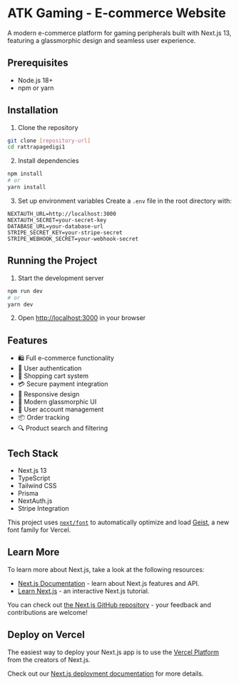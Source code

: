 # ATK Gaming - E-commerce Website

A modern e-commerce platform for gaming peripherals built with Next.js 13, featuring a glassmorphic design and seamless user experience.

## Prerequisites

- Node.js 18+ 
- npm or yarn

## Installation

1. Clone the repository
```bash
git clone [repository-url]
cd rattrapagedigi1
```

2. Install dependencies
```bash
npm install
# or
yarn install
```

3. Set up environment variables
Create a `.env` file in the root directory with:
```env
NEXTAUTH_URL=http://localhost:3000
NEXTAUTH_SECRET=your-secret-key
DATABASE_URL=your-database-url
STRIPE_SECRET_KEY=your-stripe-secret
STRIPE_WEBHOOK_SECRET=your-webhook-secret
```

## Running the Project

1. Start the development server
```bash
npm run dev
# or
yarn dev
```

2. Open [http://localhost:3000](http://localhost:3000) in your browser

## Features

- 🛍️ Full e-commerce functionality
- 🔐 User authentication
- 🛒 Shopping cart system
- 💳 Secure payment integration
- 📱 Responsive design
- 🎨 Modern glassmorphic UI
- 👤 User account management
- 📦 Order tracking
- 🔍 Product search and filtering

## Tech Stack

- Next.js 13
- TypeScript
- Tailwind CSS
- Prisma
- NextAuth.js
- Stripe Integration

This project uses [`next/font`](https://nextjs.org/docs/app/building-your-application/optimizing/fonts) to automatically optimize and load [Geist](https://vercel.com/font), a new font family for Vercel.

## Learn More

To learn more about Next.js, take a look at the following resources:

- [Next.js Documentation](https://nextjs.org/docs) - learn about Next.js features and API.
- [Learn Next.js](https://nextjs.org/learn) - an interactive Next.js tutorial.

You can check out [the Next.js GitHub repository](https://github.com/vercel/next.js) - your feedback and contributions are welcome!

## Deploy on Vercel

The easiest way to deploy your Next.js app is to use the [Vercel Platform](https://vercel.com/new?utm_medium=default-template&filter=next.js&utm_source=create-next-app&utm_campaign=create-next-app-readme) from the creators of Next.js.

Check out our [Next.js deployment documentation](https://nextjs.org/docs/app/building-your-application/deploying) for more details.
